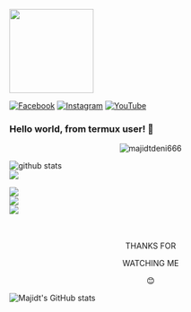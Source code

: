 <img align="center" src="https://github.com/majidtdeni666/majidtdeni666/blob/main/script/tenor.gif" width="150" height="150" /> <br>

[![Facebook](https://img.shields.io/badge/-@majidtdeni-blue?style=flat&logo=Facebook&logoColor=white&link=https://www.facebook.com/deni6660)](https://www.facebook.com/deni6660)
[![Instagram](https://img.shields.io/badge/-@majidtdeni-f01397?style=flat&logo=Instagram&logoColor=white&link=https://www.instagram.com/majidtdeni)](https://www.instagram.com/majidtdeni)
[![YouTube](https://img.shields.io/youtube/channel/views/UCuB1DJ0d1u9mkZIivlJIgCA?style=social&link=https://m.youtube.com/channel/UCuB1DJ0d1u9mkZIivlJIgCA)](https://m.youtube.com/channel/UCuB1DJ0d1u9mkZIivlJIgCA)
### Hello world, from termux user! 🤪
<p align=center> <img src=https://komarev.com/ghpvc/?username=majidtdeni666 alt=majidtdeni666 /> </p>

![github stats](https://github-readme-stats.vercel.app/api?username=majidtdeni666&show_icons=true&include_all_commits=true&theme=chartreuse-dark&cache_seconds=3200) <br>
<img align="center" src="https://github-readme-stats.anuraghazra1.vercel.app/api/top-langs/?username=majidtdeni666&layout=compact&theme=chartreuse-dark" /> <br>

<img align="center" src="https://github-readme-stats.anuraghazra1.vercel.app/api/pin/?username=majidtdeni666&repo=RANSOMWARE&theme=chartreuse-dark" /> <br>
<img align="center" src="https://github-readme-stats.anuraghazra1.vercel.app/api/pin/?username=majidtdeni666&repo=getinfo&theme=chartreuse-dark" /> <br>
<img align="center" src="https://github-readme-stats.anuraghazra1.vercel.app/api/pin/?username=majidtdeni666&repo=DDos&theme=chartreuse-dark" /> <br>
<br><br>

<p align=center> THANKS FOR
<p align=center> WATCHING ME
<p align=center> 😊

![Majidt's GitHub stats](https://github-readme-stats.vercel.app/api?username=majidtdeni666&show_icons=true&include_all_commits=true&theme=radical&cache_seconds=3200)
